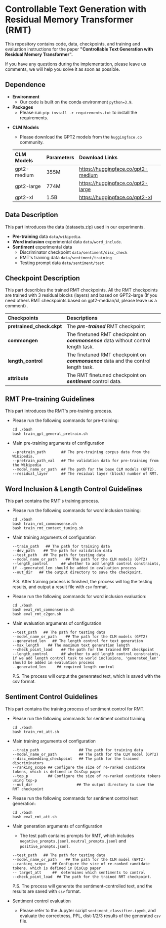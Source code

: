 # Controllable Text Generation with **R**esidual **M**emory **T**ransformer (RMT)

This repository contains code, data, checkpoints, and training and evaluation instructions for the paper **"Controllable Text Generation with Residual Memory Transformer".**

If you have any questions during the implementation, please leave us comments, we will help you solve it as soon as possible.


## Dependence

* **Environment**
  - Our code is built on the conda environment `python=3.9`.
* **Packages**
  - Please run `pip install -r requirements.txt` to install the requirements.

<!-- * **Datasets**
  - Please download the **datasets.zip (753M)** used in our experiments. [[Here is the anonymous download link]](xx)

  - Please download the **datasets.zip (753M)** used in our experiments. [[Here is the anonymous download link]](xx) -->

* **CLM Models**
  - Please download the GPT2 models from the `huggingface.co` community.
  
  |CLM Models|Parameters|Download Links|
  |:---|:---|:---|
  |gpt2-medium|355M|https://huggingface.co/gpt2-medium|
  |gpt2-large|774M|https://huggingface.co/gpt2-large|
  |gpt2-xl|1.5B|https://huggingface.co/gpt2-xl|


## Data Description

This part introduces the data (datasets.zip) used in our experiments.
* **Pre-training** data `data/wikipedia`.
* **Word inclusion** experimental data `data/word_include`.
* **Sentiment** experimental data
  - Discriminator checkpoint `data/sentiment/disc_check`
  - RMT's training data `data/sentiment/training`
  - Testing prompt data `data/sentiment/test`

## Checkpoint Description

This part describles the trained RMT checkpoints. All the RMT checkpoints are trained with 3 residual blocks (layers) and based on GPT2-large (If you need others RMT checkpoints based on gpt2-median/xl, please leave us a comment) .

|Checkpoints|Descriptions|
|:-------|:-------|
|**pretrained_check.ckpt**|The ***pre-trained*** RMT checkpoint|
|**commongen**|The finetuned RMT checkpoint on ***commonsence*** data without control length task.|
|**length_control**|The finetuned RMT checkpoint on ***commonsence*** data and the control length task.|
|**attribute**|The RMT finetuned checkpoint on ***sentiment*** control data.|


## RMT Pre-training Guidelines

This part introduces the RMT's pre-training process.

* Please run the following commands for pre-training:
  ```
  cd ./bash
  bash train_gpt_general_pretrain.sh
  ```

* Main pre-training arguments of configuration
  ```
  --pretrain_path       ## The pre-training corpus data from the Wikipedia.
  --pretrain_path_val   ## The validation data for pre-training from the Wikipedia
  --model_name_or_path  ## The path for the base CLM models (GPT2).
  --residual_layer      ## The residual layer (block) number of RMT.
  ```

## Word Inclusion & Length Control Guidelines

This part contains the RMT's training process.

* Please run the following commands for word inclusion training:
  ```
  cd ./bash
  bash train_rmt_commonsense.sh
  bash train_rmt_context_tuning.sh
  ```

<!-- - cd ./script
- bash train_rmt_commonsense.sh
- bash train_context_tuning.sh -->

* Main training arguments of configuration
  ```
  --train_path   ## The path for training data
  --dev_path    ## The path for validation data
  --test_path   ## The path for testing data
  --model_name_or_path    ## The path for the CLM models (GPT2)
  --length_control      ## whether to add length control constraints, if --generated_len should be added in evaluation process
  --out_dir   ## the output directory to save the checkpoint.
  ```
  P.S. After training process is finished, the process will log the testing results, and output a result file with `csv` format.

* Please run the following commands for word inclusion evaluation:
  ```
  cd ./bash
  bash eval_rmt_commonsense.sh
  bash eval_rmt_c2gen.sh
  ```

* Main evaluation arguments of configuration
  ```
  --test_path   ## The path for testing data
  --model_name_or_path    ## The path for the CLM models (GPT2)
  --generated_len   ## The length control for text generation
  --max_length    ## The maximum text generation length
  --check_point_load    ## The path for the trained RMT checkpoint
  --length_control      ## whether to add length control constraints, if we add length control task to world inclusions, 'generated_len' should be added in evaluation process
  --generated_len     ## required length control
  ```

  P.S. The process will output the genenrated text, which is saved with the csv format.



## Sentiment Control Guidelines

This part contains the training process of sentiment control for RMT.

* Please run the following commands for sentiment control training
  ```
  cd ./bash
  bash train_rmt_att.sh
  ```
* Main training arguments of configuration
  ```
  --train_path                  ## The path for training data  
  --model_name_or_path          ## The path for the CLM model (GPT2)
  --disc_embedding_checkpoint   ## The path for the trained discriminators
  --ranking_scope ## Configure the size of re-ranked candidate tokens, which is defined in DisCup paper
  --top_p         ## Configure the size of re-ranked candidate tokens using top-p
  --out_dir                    ## The output directory to save the RMT checkpoint
  ```

* Please run the following commands for sentiment control text generation:
  ```
  cd ./bash
  bash eval_rmt_att.sh
  ```

* Main generation arguments of configuration
  - The test path contains prompts for RMT, which includes `negative_prompts.jsonl`, `neutral_prompts.jsonl` and `positive_prompts.jsonl`.

  ```
  --test_path   ## The path for testing data
  --model_name_or_path    ## The path for the CLM model (GPT2)
  --ranking_scope   ## Configure the size of re-ranked candidate tokens, which is defined in DisCup paper
  -- target_att     ##  determines which sentiments to control
  --check_point_load  ## The path for the trained RMT checkpoint.
  ```

  P.S. The process will generate the sentiment-controlled text, and the results are saved with `csv` format.

* Sentiment control evaluation
  - Please refer to the Jupyter script `sentiment_classifier.ipynb`, and evaluate the correctness, PPL, dist-1/2/3 results of the generated `csv` file.
